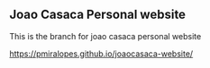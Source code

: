 
## Joao Casaca Personal website

This is the branch for joao casaca personal website

https://pmiralopes.github.io/joaocasaca-website/
